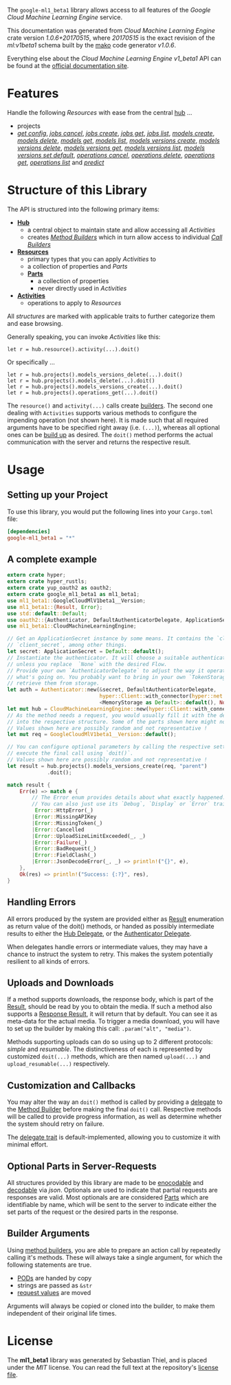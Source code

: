 <!---
DO NOT EDIT !
This file was generated automatically from 'src/mako/api/README.md.mako'
DO NOT EDIT !
-->
The `google-ml1_beta1` library allows access to all features of the *Google Cloud Machine Learning Engine* service.

This documentation was generated from *Cloud Machine Learning Engine* crate version *1.0.6+20170515*, where *20170515* is the exact revision of the *ml:v1beta1* schema built by the [mako](http://www.makotemplates.org/) code generator *v1.0.6*.

Everything else about the *Cloud Machine Learning Engine* *v1_beta1* API can be found at the
[official documentation site](https://cloud.google.com/ml/).
# Features

Handle the following *Resources* with ease from the central [hub](https://docs.rs/google-ml1_beta1/1.0.6+20170515/google_ml1_beta1/struct.CloudMachineLearningEngine.html) ... 

* projects
 * [*get config*](https://docs.rs/google-ml1_beta1/1.0.6+20170515/google_ml1_beta1/struct.ProjectGetConfigCall.html), [*jobs cancel*](https://docs.rs/google-ml1_beta1/1.0.6+20170515/google_ml1_beta1/struct.ProjectJobCancelCall.html), [*jobs create*](https://docs.rs/google-ml1_beta1/1.0.6+20170515/google_ml1_beta1/struct.ProjectJobCreateCall.html), [*jobs get*](https://docs.rs/google-ml1_beta1/1.0.6+20170515/google_ml1_beta1/struct.ProjectJobGetCall.html), [*jobs list*](https://docs.rs/google-ml1_beta1/1.0.6+20170515/google_ml1_beta1/struct.ProjectJobListCall.html), [*models create*](https://docs.rs/google-ml1_beta1/1.0.6+20170515/google_ml1_beta1/struct.ProjectModelCreateCall.html), [*models delete*](https://docs.rs/google-ml1_beta1/1.0.6+20170515/google_ml1_beta1/struct.ProjectModelDeleteCall.html), [*models get*](https://docs.rs/google-ml1_beta1/1.0.6+20170515/google_ml1_beta1/struct.ProjectModelGetCall.html), [*models list*](https://docs.rs/google-ml1_beta1/1.0.6+20170515/google_ml1_beta1/struct.ProjectModelListCall.html), [*models versions create*](https://docs.rs/google-ml1_beta1/1.0.6+20170515/google_ml1_beta1/struct.ProjectModelVersionCreateCall.html), [*models versions delete*](https://docs.rs/google-ml1_beta1/1.0.6+20170515/google_ml1_beta1/struct.ProjectModelVersionDeleteCall.html), [*models versions get*](https://docs.rs/google-ml1_beta1/1.0.6+20170515/google_ml1_beta1/struct.ProjectModelVersionGetCall.html), [*models versions list*](https://docs.rs/google-ml1_beta1/1.0.6+20170515/google_ml1_beta1/struct.ProjectModelVersionListCall.html), [*models versions set default*](https://docs.rs/google-ml1_beta1/1.0.6+20170515/google_ml1_beta1/struct.ProjectModelVersionSetDefaultCall.html), [*operations cancel*](https://docs.rs/google-ml1_beta1/1.0.6+20170515/google_ml1_beta1/struct.ProjectOperationCancelCall.html), [*operations delete*](https://docs.rs/google-ml1_beta1/1.0.6+20170515/google_ml1_beta1/struct.ProjectOperationDeleteCall.html), [*operations get*](https://docs.rs/google-ml1_beta1/1.0.6+20170515/google_ml1_beta1/struct.ProjectOperationGetCall.html), [*operations list*](https://docs.rs/google-ml1_beta1/1.0.6+20170515/google_ml1_beta1/struct.ProjectOperationListCall.html) and [*predict*](https://docs.rs/google-ml1_beta1/1.0.6+20170515/google_ml1_beta1/struct.ProjectPredictCall.html)




# Structure of this Library

The API is structured into the following primary items:

* **[Hub](https://docs.rs/google-ml1_beta1/1.0.6+20170515/google_ml1_beta1/struct.CloudMachineLearningEngine.html)**
    * a central object to maintain state and allow accessing all *Activities*
    * creates [*Method Builders*](https://docs.rs/google-ml1_beta1/1.0.6+20170515/google_ml1_beta1/trait.MethodsBuilder.html) which in turn
      allow access to individual [*Call Builders*](https://docs.rs/google-ml1_beta1/1.0.6+20170515/google_ml1_beta1/trait.CallBuilder.html)
* **[Resources](https://docs.rs/google-ml1_beta1/1.0.6+20170515/google_ml1_beta1/trait.Resource.html)**
    * primary types that you can apply *Activities* to
    * a collection of properties and *Parts*
    * **[Parts](https://docs.rs/google-ml1_beta1/1.0.6+20170515/google_ml1_beta1/trait.Part.html)**
        * a collection of properties
        * never directly used in *Activities*
* **[Activities](https://docs.rs/google-ml1_beta1/1.0.6+20170515/google_ml1_beta1/trait.CallBuilder.html)**
    * operations to apply to *Resources*

All *structures* are marked with applicable traits to further categorize them and ease browsing.

Generally speaking, you can invoke *Activities* like this:

```Rust,ignore
let r = hub.resource().activity(...).doit()
```

Or specifically ...

```ignore
let r = hub.projects().models_versions_delete(...).doit()
let r = hub.projects().models_delete(...).doit()
let r = hub.projects().models_versions_create(...).doit()
let r = hub.projects().operations_get(...).doit()
```

The `resource()` and `activity(...)` calls create [builders][builder-pattern]. The second one dealing with `Activities` 
supports various methods to configure the impending operation (not shown here). It is made such that all required arguments have to be 
specified right away (i.e. `(...)`), whereas all optional ones can be [build up][builder-pattern] as desired.
The `doit()` method performs the actual communication with the server and returns the respective result.

# Usage

## Setting up your Project

To use this library, you would put the following lines into your `Cargo.toml` file:

```toml
[dependencies]
google-ml1_beta1 = "*"
```

## A complete example

```Rust
extern crate hyper;
extern crate hyper_rustls;
extern crate yup_oauth2 as oauth2;
extern crate google_ml1_beta1 as ml1_beta1;
use ml1_beta1::GoogleCloudMlV1beta1__Version;
use ml1_beta1::{Result, Error};
use std::default::Default;
use oauth2::{Authenticator, DefaultAuthenticatorDelegate, ApplicationSecret, MemoryStorage};
use ml1_beta1::CloudMachineLearningEngine;

// Get an ApplicationSecret instance by some means. It contains the `client_id` and 
// `client_secret`, among other things.
let secret: ApplicationSecret = Default::default();
// Instantiate the authenticator. It will choose a suitable authentication flow for you, 
// unless you replace  `None` with the desired Flow.
// Provide your own `AuthenticatorDelegate` to adjust the way it operates and get feedback about 
// what's going on. You probably want to bring in your own `TokenStorage` to persist tokens and
// retrieve them from storage.
let auth = Authenticator::new(&secret, DefaultAuthenticatorDelegate,
                              hyper::Client::with_connector(hyper::net::HttpsConnector::new(hyper_rustls::TlsClient::new())),
                              <MemoryStorage as Default>::default(), None);
let mut hub = CloudMachineLearningEngine::new(hyper::Client::with_connector(hyper::net::HttpsConnector::new(hyper_rustls::TlsClient::new())), auth);
// As the method needs a request, you would usually fill it with the desired information
// into the respective structure. Some of the parts shown here might not be applicable !
// Values shown here are possibly random and not representative !
let mut req = GoogleCloudMlV1beta1__Version::default();

// You can configure optional parameters by calling the respective setters at will, and
// execute the final call using `doit()`.
// Values shown here are possibly random and not representative !
let result = hub.projects().models_versions_create(req, "parent")
             .doit();

match result {
    Err(e) => match e {
        // The Error enum provides details about what exactly happened.
        // You can also just use its `Debug`, `Display` or `Error` traits
         Error::HttpError(_)
        |Error::MissingAPIKey
        |Error::MissingToken(_)
        |Error::Cancelled
        |Error::UploadSizeLimitExceeded(_, _)
        |Error::Failure(_)
        |Error::BadRequest(_)
        |Error::FieldClash(_)
        |Error::JsonDecodeError(_, _) => println!("{}", e),
    },
    Ok(res) => println!("Success: {:?}", res),
}

```
## Handling Errors

All errors produced by the system are provided either as [Result](https://docs.rs/google-ml1_beta1/1.0.6+20170515/google_ml1_beta1/enum.Result.html) enumeration as return value of 
the doit() methods, or handed as possibly intermediate results to either the 
[Hub Delegate](https://docs.rs/google-ml1_beta1/1.0.6+20170515/google_ml1_beta1/trait.Delegate.html), or the [Authenticator Delegate](https://docs.rs/yup-oauth2/*/yup_oauth2/trait.AuthenticatorDelegate.html).

When delegates handle errors or intermediate values, they may have a chance to instruct the system to retry. This 
makes the system potentially resilient to all kinds of errors.

## Uploads and Downloads
If a method supports downloads, the response body, which is part of the [Result](https://docs.rs/google-ml1_beta1/1.0.6+20170515/google_ml1_beta1/enum.Result.html), should be
read by you to obtain the media.
If such a method also supports a [Response Result](https://docs.rs/google-ml1_beta1/1.0.6+20170515/google_ml1_beta1/trait.ResponseResult.html), it will return that by default.
You can see it as meta-data for the actual media. To trigger a media download, you will have to set up the builder by making
this call: `.param("alt", "media")`.

Methods supporting uploads can do so using up to 2 different protocols: 
*simple* and *resumable*. The distinctiveness of each is represented by customized 
`doit(...)` methods, which are then named `upload(...)` and `upload_resumable(...)` respectively.

## Customization and Callbacks

You may alter the way an `doit()` method is called by providing a [delegate](https://docs.rs/google-ml1_beta1/1.0.6+20170515/google_ml1_beta1/trait.Delegate.html) to the 
[Method Builder](https://docs.rs/google-ml1_beta1/1.0.6+20170515/google_ml1_beta1/trait.CallBuilder.html) before making the final `doit()` call. 
Respective methods will be called to provide progress information, as well as determine whether the system should 
retry on failure.

The [delegate trait](https://docs.rs/google-ml1_beta1/1.0.6+20170515/google_ml1_beta1/trait.Delegate.html) is default-implemented, allowing you to customize it with minimal effort.

## Optional Parts in Server-Requests

All structures provided by this library are made to be [enocodable](https://docs.rs/google-ml1_beta1/1.0.6+20170515/google_ml1_beta1/trait.RequestValue.html) and 
[decodable](https://docs.rs/google-ml1_beta1/1.0.6+20170515/google_ml1_beta1/trait.ResponseResult.html) via *json*. Optionals are used to indicate that partial requests are responses 
are valid.
Most optionals are are considered [Parts](https://docs.rs/google-ml1_beta1/1.0.6+20170515/google_ml1_beta1/trait.Part.html) which are identifiable by name, which will be sent to 
the server to indicate either the set parts of the request or the desired parts in the response.

## Builder Arguments

Using [method builders](https://docs.rs/google-ml1_beta1/1.0.6+20170515/google_ml1_beta1/trait.CallBuilder.html), you are able to prepare an action call by repeatedly calling it's methods.
These will always take a single argument, for which the following statements are true.

* [PODs][wiki-pod] are handed by copy
* strings are passed as `&str`
* [request values](https://docs.rs/google-ml1_beta1/1.0.6+20170515/google_ml1_beta1/trait.RequestValue.html) are moved

Arguments will always be copied or cloned into the builder, to make them independent of their original life times.

[wiki-pod]: http://en.wikipedia.org/wiki/Plain_old_data_structure
[builder-pattern]: http://en.wikipedia.org/wiki/Builder_pattern
[google-go-api]: https://github.com/google/google-api-go-client

# License
The **ml1_beta1** library was generated by Sebastian Thiel, and is placed 
under the *MIT* license.
You can read the full text at the repository's [license file][repo-license].

[repo-license]: https://github.com/Byron/google-apis-rsblob/master/LICENSE.md
